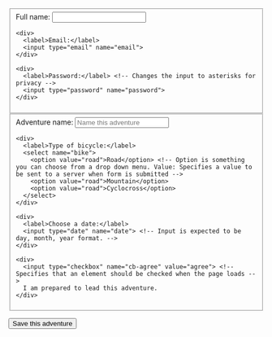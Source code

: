 <form name="adventure" action="" method="post"> <!-- Starts form, action defines what happens after form submitted -->
  <fieldset> <!-- Tag used to group related elements in a form -->
    <div> <!-- Divider used to group elements -->
      <label>Full name:</label> <!-- Label of input box -->
      <input type="text" name="fullname"> <!-- Input. Type is what format the computer will expect -->
    </div>

    <div>
      <label>Email:</label>
      <input type="email" name="email">
    </div>

    <div>
      <label>Password:</label> <!-- Changes the input to asterisks for privacy -->
      <input type="password" name="password">
    </div>
  </fieldset>

  <fieldset>
    <div>
      <label>Adventure name:</label>
      <input type="text" name="adv-name" placeholder="Name this adventure"> <!-- Attribute that specifies a short hint -->
    </div>

    <div>
      <label>Type of bicycle:</label>
      <select name="bike">
        <option value="road">Road</option> <!-- Option is something you can choose from a drop down menu. Value: Specifies a value to be sent to a server when form is submitted -->
        <option value="road">Mountain</option>
        <option value="road">Cyclocross</option>
      </select>
    </div>

    <div>    
      <label>Choose a date:</label>
      <input type="date" name="date"> <!-- Input is expected to be day, month, year format. -->
    </div>

    <div>
      <input type="checkbox" name="cb-agree" value="agree"> <!-- Specifies that an element should be checked when the page loads -->
      I am prepared to lead this adventure.
    </div>
  </fieldset>
  
  <button type="submit">Save this adventure</button> <!-- Creates a submit button -->
</form>